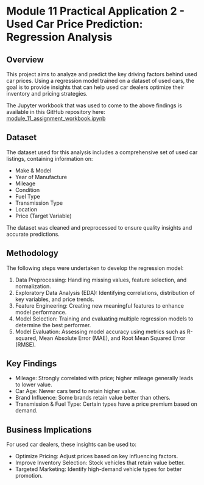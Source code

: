 # Module 11 Practical Application 2 - Used Car Price Prediction: Regression Analysis

## Overview

This project aims to analyze and predict the key driving factors behind used car prices. Using a regression model trained on a dataset of used cars, the goal is to provide insights that can help used car dealers optimize their inventory and pricing strategies.

The Jupyter workbook that was used to come to the above findings is available in this GitHub repository here: [module_11_assignment_workbook.ipynb]([https://github.com/cjplumer/module05_submission/blob/fd3d0febff8ded7a002d9ad0ae8b611a1bc7a681/module_5_assignment_workbook.ipynb](https://github.com/cjplumer/module11_submission/blob/9a8e409a346d004dfbcddae2c0dcc995510ec9d2/prompt_II_working.ipynb))

## Dataset

The dataset used for this analysis includes a comprehensive set of used car listings, containing information on:

* Make & Model
* Year of Manufacture
* Mileage
* Condition
* Fuel Type
* Transmission Type
* Location
* Price (Target Variable)

The dataset was cleaned and preprocessed to ensure quality insights and accurate predictions.

## Methodology

The following steps were undertaken to develop the regression model:

1. Data Preprocessing: Handling missing values, feature selection, and normalization.
2. Exploratory Data Analysis (EDA): Identifying correlations, distribution of key variables, and price trends.
3. Feature Engineering: Creating new meaningful features to enhance model performance.
4. Model Selection: Training and evaluating multiple regression models to determine the best performer.
5. Model Evaluation: Assessing model accuracy using metrics such as R-squared, Mean Absolute Error (MAE), and Root Mean Squared Error (RMSE).

## Key Findings

* Mileage: Strongly correlated with price; higher mileage generally leads to lower value.
* Car Age: Newer cars tend to retain higher value.
* Brand Influence: Some brands retain value better than others.
* Transmission & Fuel Type: Certain types have a price premium based on demand.

## Business Implications

For used car dealers, these insights can be used to:
* Optimize Pricing: Adjust prices based on key influencing factors.
* Improve Inventory Selection: Stock vehicles that retain value better.
* Targeted Marketing: Identify high-demand vehicle types for better promotion.
